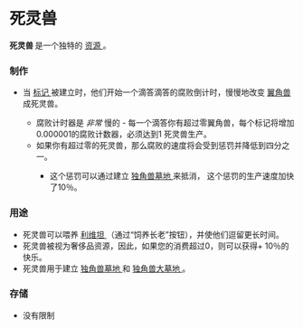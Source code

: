 # 死灵兽
<p>
<strong>
          死灵兽
</strong>
        是一个独特的
<a href="#Resources">
          资源
</a>
        。
</p>

### 制作

<ul>
<li>
            当
<a href="#Religion#Marker">
              标记
</a>
            被建立时，他们开始一个滴答滴答的腐败倒计时，慢慢地改变
<a href="#alicorns">
              翼角兽
</a>
            成死灵兽。
</li>
<ul>
<li>
              腐败计时器是
<em>
                非常
</em>
              慢的 - 每一个滴答你有超过零翼角兽，每个标记将增加0.000001的腐败计数器，必须达到1 死灵兽生产。
</li>
<li>
              如果你有超过零的死灵兽，那么腐败的速度将会受到惩罚并降低到四分之一。
</li>
<ul>
<li>
                这个惩罚可以通过建立
<a href="#Religion#Unicorn_Necropolis">
                  独角兽墓地
</a>
                来抵消，
                这个惩罚的生产速度加快了10％。
</li>
</ul>
</ul>
</ul>

### 用途

<ul>
<li>
            死灵兽可以喂养
<a href="?file=001-猫咪百科/05-贸易#利维坦">
              利维坦
</a>
            （通过“饲养长老”按钮），并使他们逗留更长时间。
</li>
<li>
            死灵兽被视为奢侈品资源，因此，如果您的消费超过0，则可以获得+ 10％的快乐。
</li>
<li>
            死灵兽用于建立
<a href="#Religion#Unicorn_Graveyard">
              独角兽墓地
</a>
            和
<a href="#Religion#Unicorn_Necropolis">
             独角兽大墓地
</a>
            。
</li>
</ul>

### 存储

<ul>
<li>
            没有限制
</li>
</ul>